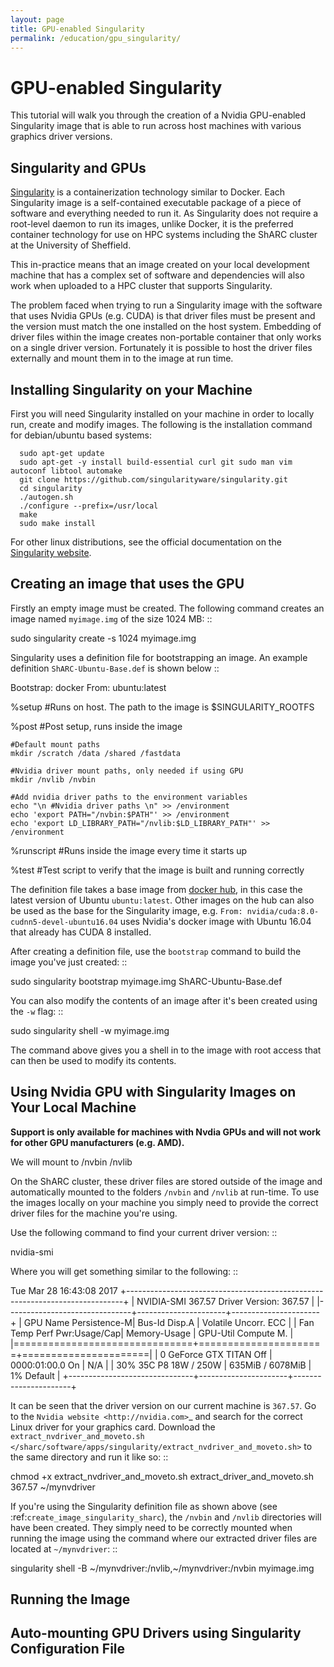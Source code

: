 ```yaml
---
layout: page
title: GPU-enabled Singularity
permalink: /education/gpu_singularity/
---
```


# GPU-enabled Singularity #

This tutorial will walk you through the creation of a Nvidia GPU-enabled Singularity image that is able to run across host machines with various graphics driver versions.

## Singularity and GPUs ##

[Singularity](http://singularity.lbl.gov/) is a containerization technology similar to Docker. Each Singularity image is a self-contained executable package of a piece of software and everything needed to run it. As Singularity does not require a root-level daemon to run its images, unlike Docker, it is the preferred container technology for use on HPC systems including the ShARC cluster at the University of Sheffield.

This in-practice means that an image created on your local development machine that has a complex set of software and dependencies will also work when uploaded to a HPC cluster that supports Singularity.

The problem faced when trying to run a Singularity image with the software that uses Nvidia GPUs (e.g. CUDA) is that driver files must be present and the version must match the one installed on the host system. Embedding of driver files within the image creates non-portable container that only works on a single driver version. Fortunately it is possible to host the driver files externally and mount them in to the image at run time.

## Installing Singularity on your Machine ##

First you will need Singularity installed on your machine in order to locally run, create and modify images. The following is the installation command for debian/ubuntu based systems:

```
  sudo apt-get update
  sudo apt-get -y install build-essential curl git sudo man vim autoconf libtool automake
  git clone https://github.com/singularityware/singularity.git
  cd singularity
  ./autogen.sh
  ./configure --prefix=/usr/local
  make
  sudo make install
```

For other linux distributions, see the official documentation on the [Singularity website](http://singularity.lbl.gov/).

## Creating an image that uses the GPU ##

Firstly an empty image must be created. The following command creates an image named ``myimage.img`` of the size 1024 MB: ::

  sudo singularity create -s 1024 myimage.img

Singularity uses a definition file for bootstrapping an image. An example definition ``ShARC-Ubuntu-Base.def`` is shown below ::

  Bootstrap: docker
  From: ubuntu:latest

  %setup
  	#Runs on host. The path to the image is $SINGULARITY_ROOTFS

  %post
  	#Post setup, runs inside the image

    #Default mount paths
  	mkdir /scratch /data /shared /fastdata

    #Nvidia driver mount paths, only needed if using GPU
  	mkdir /nvlib /nvbin

    #Add nvidia driver paths to the environment variables
  	echo "\n #Nvidia driver paths \n" >> /environment
  	echo 'export PATH="/nvbin:$PATH"' >> /environment
  	echo 'export LD_LIBRARY_PATH="/nvlib:$LD_LIBRARY_PATH"' >> /environment

  %runscript
    #Runs inside the image every time it starts up

  %test
    #Test script to verify that the image is built and running correctly

The definition file takes a base image from [docker hub](https://hub.docker.com/), in this case the latest version of Ubuntu ``ubuntu:latest``. Other images on the hub can also be used as the base for the Singularity image, e.g. ``From: nvidia/cuda:8.0-cudnn5-devel-ubuntu16.04`` uses Nvidia's docker image with Ubuntu 16.04 that already has CUDA 8 installed.

After creating a definition file, use the ``bootstrap`` command to build the image you've just created: ::

  sudo singularity bootstrap myimage.img ShARC-Ubuntu-Base.def

You can also modify the contents of an image after it's been created using the ``-w`` flag: ::

  sudo singularity shell -w myimage.img

The command above gives you a shell in to the image with root access that can then be used to modify its contents.

## Using Nvidia GPU with Singularity Images on Your Local Machine ##


**Support is only available for machines with Nvdia GPUs and will not work for other GPU manufacturers (e.g. AMD).**

We will mount to /nvbin /nvlib

On the ShARC cluster, these driver files are stored outside of the image and automatically mounted to the folders ``/nvbin`` and ``/nvlib`` at run-time. To use the images locally on your machine you simply need to provide the correct driver files for the machine you're using.

Use the following command to find your current driver version: ::

  nvidia-smi

Where you will get something similar to the following: ::

  Tue Mar 28 16:43:08 2017
  +-----------------------------------------------------------------------------+
  | NVIDIA-SMI 367.57                 Driver Version: 367.57                    |
  |-------------------------------+----------------------+----------------------+
  | GPU  Name        Persistence-M| Bus-Id        Disp.A | Volatile Uncorr. ECC |
  | Fan  Temp  Perf  Pwr:Usage/Cap|         Memory-Usage | GPU-Util  Compute M. |
  |===============================+======================+======================|
  |   0  GeForce GTX TITAN   Off  | 0000:01:00.0      On |                  N/A |
  | 30%   35C    P8    18W / 250W |    635MiB /  6078MiB |      1%      Default |
  +-------------------------------+----------------------+----------------------+

It can be seen that the driver version on our current machine is ``367.57``. Go to the `Nvidia website <http://nvidia.com>`_ and search for the correct Linux driver for your graphics card. Download the `extract_nvdriver_and_moveto.sh </sharc/software/apps/singularity/extract_nvdriver_and_moveto.sh>` to the same directory and run it like so: ::

  chmod +x extract_nvdriver_and_moveto.sh
  extract_driver_and_moveto.sh 367.57 ~/mynvdriver

If you're using the Singularity definition file as shown above (see :ref:`create_image_singularity_sharc`), the ``/nvbin`` and ``/nvlib`` directories will have been created. They simply need to be correctly mounted when running the image using the command where our extracted driver files are located at ``~/mynvdriver``: ::

  singularity shell -B ~/mynvdriver:/nvlib,~/mynvdriver:/nvbin myimage.img

## Running the Image ##



## Auto-mounting GPU Drivers using Singularity Configuration File ##
